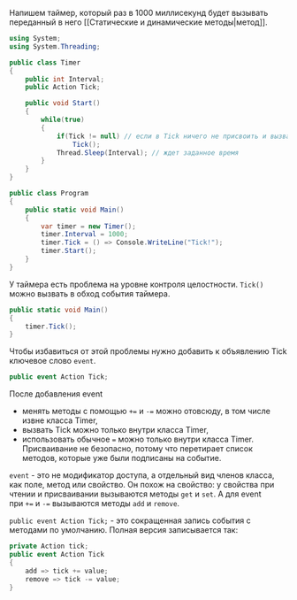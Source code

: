 
Напишем таймер, который раз в 1000 миллисекунд будет вызывать переданный в него [[Статические и динамические методы|метод]].

```cs
using System;
using System.Threading;

public class Timer
{
    public int Interval;
    public Action Tick;

    public void Start()
    {
        while(true)
        {
            if(Tick != null) // если в Tick ничего не присвоить и вызвать, будет NullReferenceException
                Tick();
            Thread.Sleep(Interval); // ждет заданное время
        }
    }
}

public class Program
{
    public static void Main()
    {
        var timer = new Timer();
        timer.Interval = 1000;
        timer.Tick = () => Console.WriteLine("Tick!");
        timer.Start();
    }
}
```

У таймера есть проблема на уровне контроля целостности. `Tick()` можно вызвать в обход события таймера.

```cs
public static void Main()
{
    timer.Tick();
}
```

Чтобы избавиться от этой проблемы нужно добавить к объявлению Tick ключевое слово `event`.

```cs
public event Action Tick;
```

После добавления event
- менять методы с помощью `+=` и `-=` можно отовсюду, в том числе извне класса Timer,
- вызвать Tick можно только внутри класса Timer,
- использовать обычное `=` можно только внутри класса Timer. Присваивание не безопасно, потому что перетирает список методов, которые уже были подписаны на событие.

`event` - это не модификатор доступа, а отдельный вид членов класса, как поле, метод или свойство. Он похож на свойство: у свойства при чтении и присваивании вызываются методы `get` и `set`. А для event при `+=` и `-=` вызываются методы `add` и `remove`.

`public event Action Tick;` - это сокращенная запись события с методами по умолчанию. Полная версия записывается так:

```cs
private Action tick;
public event Action Tick
{
    add => tick += value;
    remove => tick -= value;
}
```